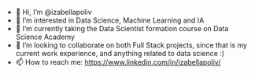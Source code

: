 - 👋 Hi, I’m @izabellapoliv
- 👀 I’m interested in Data Science, Machine Learning and IA
- 🌱 I’m currently taking the Data Scientist formation course on Data Science Academy
- 💞️ I’m looking to collaborate on both Full Stack projects, since that is my current work experience, and anything related to data science :)
- 📫 How to reach me: https://www.linkedin.com/in/izabellapoliv/

<!---
izabellapoliv/izabellapoliv is a ✨ special ✨ repository because its `README.md` (this file) appears on your GitHub profile.
You can click the Preview link to take a look at your changes.
--->

